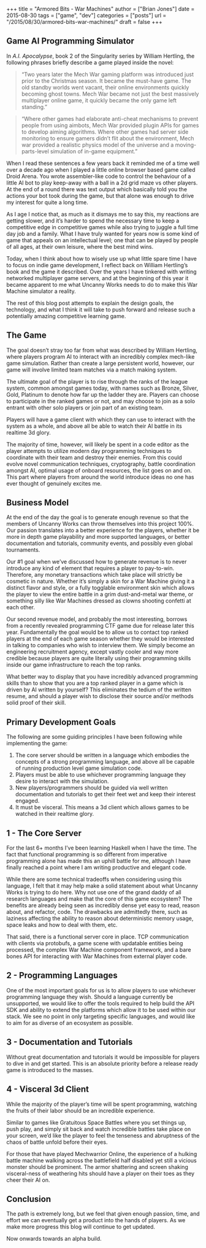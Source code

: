 +++
title = "Armored Bits - War Machines"
author = ["Brian Jones"]
date = 2015-08-30
tags = ["game", "dev"]
categories = ["posts"]
url = "/2015/08/30/armored-bits-war-machines/"
draft = false
+++

## Game AI Programming Simulator

In _A.I. Apocalypse_, book 2 of the Singularity series by William Hertling, the following phrases briefly describe a game played inside the novel:

> “Two years later the Mech War gaming platform was introduced just prior to the Christmas season. It became the must-have game. The old standby worlds went vacant, their online environments quickly becoming ghost towns. Mech War became not just the best massively multiplayer online game, it quickly became the only game left standing.”

> “Where other games had elaborate anti-cheat mechanisms to prevent people from using aimbots, Mech War provided plugin APIs for games to develop aiming algorithms. Where other games had server side monitoring to ensure gamers didn’t flit about the environment, Mech war provided a realistic physics model of the universe and a moving-parts-level simulation of in-game equipment.”

When I read these sentences a few years back it reminded me of a time well over a decade ago when I played a little online browser based game called Droid Arena. You wrote assembler-like code to control the behaviour of a little AI bot to play keep-away with a ball in a 2d grid maze vs other players. At the end of a round there was text output which basically told you the actions your bot took during the game, but that alone was enough to drive my interest for quite a long time.

As I age I notice that, as much as it dismays me to say this, my reactions are getting slower, and it’s harder to spend the necessary time to keep a competitive edge in competitive games while also trying to juggle a full time day job and a family. What I have truly wanted for years now is some kind of game that appeals on an intellectual level; one that can be played by people of all ages, at their own leisure, where the best mind wins.

Today, when I think about how to wisely use up what little spare time I have to focus on indie game development, I reflect back on William Hertling’s book and the game it described. Over the years I have tinkered with writing networked multiplayer game servers, and at the beginning of this year it became apparent to me what Uncanny Works needs to do to make this War Machine simulator a reality.

The rest of this blog post attempts to explain the design goals, the technology, and what I think it will take to push forward and release such a potentially amazing competitive learning game.

## The Game

The goal doesn’t stray too far from what was described by William Hertling, where players program AI to interact with an incredibly complex mech-like game simulation. Rather than create a large persistent world, however, our game will involve limited team matches via a match making system.

The ultimate goal of the player is to rise through the ranks of the league system, common amongst games today, with names such as Bronze, Silver, Gold, Platinum to denote how far up the ladder they are. Players can choose to participate in the ranked games or not, and may choose to join as a solo entrant with other solo players or join part of an existing team.

Players will have a game client with which they can use to interact with the system as a whole, and above all be able to watch their AI battle in its realtime 3d glory.

The majority of time, however, will likely be spent in a code editor as the player attempts to utilize modern day programming techniques to coordinate with their team and destroy their enemies.  From this could evolve novel communication techniques, cryptography, battle coordination amongst AI, optimal usage of onboard resources, the list goes on and on.  This part where players from around the world introduce ideas no one has ever thought of genuinely excites me.

## Business Model

At the end of the day the goal is to generate enough revenue so that the members of Uncanny Works can throw themselves into this project 100%. Our passion translates into a better experience for the players, whether it be more in depth game playability and more supported languages, or better documentation and tutorials, community events, and possibly even global tournaments.

Our #1 goal when we’ve discussed how to generate revenue is to never introduce any kind of element that requires a player to pay-to-win. Therefore, any monetary transactions which take place will strictly be cosmetic in nature. Whether it’s simply a skin for a War Machine giving it a distinct flavor and style, or a fully togglable environment skin which allows the player to view the entire battle in a grim dust-and-metal war theme, or something silly like War Machines dressed as clowns shooting confetti at each other.

Our second revenue model, and probably the most interesting, borrows from a recently revealed programming CTF game due for release later this year. Fundamentally the goal would be to allow us to contact top ranked players at the end of each game season whether they would be interested in talking to companies who wish to interview them. We simply become an engineering recruitment agency, except vastly cooler and way more credible because players are quite literally using their programming skills inside our game infrastructure to reach the top ranks.

What better way to display that you have incredibly advanced programming skills than to show that you are a top ranked player in a game which is driven by AI written by yourself? This eliminates the tedium of the written resume, and should a player wish to disclose their source and/or methods solid proof of their skill.

## Primary Development Goals

The following are some guiding principles I have been following while implementing the game:

1. The core server should be written in a language which embodies the concepts of a strong programming language, and above all be capable of running production level game simulation code.
2. Players must be able to use whichever programming language they desire to interact with the simulation.
3. New players/programmers should be guided via well written documentation and tutorials to get their feet wet and keep their interest engaged.
4. It must be visceral. This means a 3d client which allows games to be watched in their realtime glory.

## 1 - The Core Server

For the last 6+ months I’ve been learning Haskell when I have the time. The fact that functional programming is so different from imperative programming alone has made this an uphill battle for me, although I have finally reached a point where I am writing productive and elegant code.

While there are some technical tradeoffs when considering using this language, I felt that it may help make a solid statement about what Uncanny Works is trying to do here. Why not use one of the grand daddy of all research languages and make that the core of this game ecosystem? The benefits are already being seen as incredibly dense yet easy to read, reason about, and refactor, code. The drawbacks are admittedly there, such as laziness affecting the ability to reason about deterministic memory usage, space leaks and how to deal with them, etc.

That said, there is a functional server core in place. TCP communication with clients via protobufs, a game scene with updatable entities being processed, the complex War Machine component framework, and a bare bones API for interacting with War Machines from external player code.

## 2 - Programming Languages

One of the most important goals for us is to allow players to use whichever programming language they wish.  Should a language currently be unsupported, we would like to offer the tools required to help build the API SDK and ability to extend the platforms which allow it to be used within our stack.  We see no point in only targeting specific languages, and would like to aim for as diverse of an ecosystem as possible.

## 3 - Documentation and Tutorials

Without great documentation and tutorials it would be impossible for players to dive in and get started.  This is an absolute priority before a release ready game is introduced to the masses.

## 4 - Visceral 3d Client

While the majority of the player’s time will be spent programming, watching the fruits of their labor should be an incredible experience.

Similar to games like Gratuitous Space Battles where you set things up, push play, and simply sit back and watch incredible battles take place on your screen, we’d like the player to feel the tenseness and abruptness of the chaos of battle unfold before their eyes. 

For those that have played Mechwarrior Online, the experience of a hulking battle machine walking across the battlefield half disabled yet still a vicious monster should be prominent.  The armor shattering and screen shaking visceral-ness of weathering hits should have a player on their toes as they cheer their AI on.

## Conclusion

The path is extremely long, but we feel that given enough passion, time, and effort we can eventually get a product into the hands of players.  As we make more progress this blog will continue to get updated.

Now onwards towards an alpha build.
